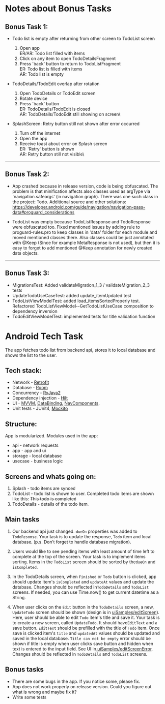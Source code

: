 #  Notes about Bonus Tasks

## Bonus Task 1:
* Todo list is empty after returning from other screen to TodoList screen
   1. Open app\
      ER/AR: Todo list filled with items
   2. Click on any item to open TodoDetailsFragment
   3. Press 'back' button to return to TodoListFragment\
      ER: Todo list is filled with items\
      AR: Todo list is empty

* TodoDetails/TodoEdit overlap after rotation
   1. Open TodoDetails or TodoEdit screen
   2. Rotate device
   3. Press 'back' button\
      ER: TodoDetails/TodoEdit is closed\
      AR: TodoDetails/TodoEdit still showing on screen\

* SplashScreen: Retry button still not shown after error occurred
   1. Turn off the internet
   2. Open the app
   3. Receive toast about error on Splash screen\
      ER: 'Retry' button is shown\
      AR: Retry button still not visible\

-------------------------------------------------------------------------------------------------

## Bonus Task 2:
* App crashed because in release version, code is being obfuscated. The problem is that minification affects also classes used as argType via 'navigation.safeargs' (in navigation graph).
There was one such class in the project: Todo. Additional source and other solutions: https://developer.android.com/guide/navigation/navigation-pass-data#proguard_considerations

* TodoList was empty because TodoListResponse and TodoResponse were obfuscated too.
Fixed mentioned issues by adding rule to proguard-rules.pro to keep classes in 'data' folder for each module and moved mentioned classes there.
Also classes could be just annotated with @Keep (Since for example MetaResponse is not used), but then it is easy to forget to add mentioned @Keep annotation for newly created data objects.

-------------------------------------------------------------------------------------------------

## Bonus Task 3:
* MigrationsTest: Added validateMigration_1_3 / validateMigration_2_3 tests
* UpdateTodoUseCaseTest: added update_itemUpdated test
* TodoListViewModelTest: added load_itemsSortedProperly test. Refactored TodoListViewModel--GetTodoListUseCase composition to dependency inversion
* TodoEditViewModelTest: implemented tests for title validation function

# Android Tech Task

The app fetches todo list from backend api, stores it to local database and shows the list to the
user.

## Tech stack:

* Network - <a href="https://square.github.io/retrofit/">Retrofit</a>
* Database - <a href="https://developer.android.com/training/data-storage/room">Room</a>
* Concurrency - <a href="https://github.com/ReactiveX/RxJava">RxJava2</a>
* Dependency injection - <a href="https://developer.android.com/training/dependency-injection/hilt-android">Hilt</a>
* UI - <a href="https://developer.android.com/topic/libraries/architecture/viewmodel">MVVM</a>, <a href="https://developer.android.com/topic/libraries/data-binding">DataBinding</a>, <a href="https://developer.android.com/guide/navigation/navigation-getting-started">NavComponents</a>.
* Unit tests - JUnit4, <a href="https://site.mockito.org/">Mockito</a>

## Structure:
App is modularized. Modules used in the app:
* api - network requests
* app - app and ui
* storage - local database
* usecase - business logic

## Screens and whats going on:
1. Splash - todo items are synced
2. TodoList - todo list is shown to user. Completed todo items are shown like this: <strike>This todo is completed</strike>
3. TodoDetails - details of the todo item.

## Main tasks
1. Our backend api just changed. `dueOn` properties was added to `TodoResonse`. Your task is to
   update the response, `Todo` item and local database.
   (p.s. Don't forget to handle database migration).

2. Users would like to see pending items with least amount of time left to complete at the top 
   of the screen. Your task is to implement items sorting. 
   Items in the `TodoList` screen should be sorted by the`dueOn` and `isCompleted`.

3. In the TodoDetails screen, when `Finished` or `Todo` button is clicked, app should update
   item's `isCompleted` and `updateAt` values and update the database. Changes should be reflected
   in`TodoDetails` and `TodoList` screens. If needed, you can use Time.now() to get current datetime 
   as a String.

4. When user clicks on the `Edit` button in the `TodoDetails` screen, a new, `UpdateTodo` screen
   should be shown (design is
   in  <a href="https://github.com/NordPass/android-tech-task/tree/master/uiSamples/editScreen.jpg">
   uiSamples/editScreen</a>). Here, user should be able to edit `Todo` item's title and save it. 
   Your task is to create a new screen, called `UpdateTodo`. It should have`EditText` and a save 
   button. `EditText` should be prefilled with the title of `Todo` item. Once save is clicked item's
   `title` and `updatedAt` values should be updated and saved in the local database. 
   `Title can not be empty` error should be shown if title is empty when user clicks save button and
   hidden when text is entered to the input field. 
   See UI in<a href="https://github.com/NordPass/android-tech-task/tree/master/uiSamples/editScreenError.jpg">
   uiSamples/editScreenError</a>. Changes should be reflected in `TodoDetails` and `TodoList`
   screens.

## Bonus tasks
* There are some bugs in the app. If you notice some, please fix.
* App does not work properly on release version. Could you figure out what is wrong and maybe fix it?
* Write some tests